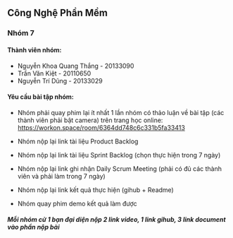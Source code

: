 ## Công Nghệ Phần Mềm
### Nhóm 7
#### Thành viên nhóm:
* Nguyễn Khoa Quang Thắng - 20133090
* Trần Văn Kiệt - 20110650
* Nguyễn Trí Dũng - 20133029
#### Yêu cầu bài tập nhóm:

* Nhóm phải quay phim lại ít nhất 1 lần nhóm có thảo luận về bài tập (các thành viên phải bật camera) trên trang học online: https://workon.space/room/6364dd748c6c331b5fa33413

* Nhóm nộp lại link tài liệu Product Backlog

* Nhóm nộp lại link tài liệu Sprint Backlog (chọn thực hiện trong 7 ngày)

* Nhóm nộp lại link ghi nhận Daily Scrum Meeting (phải có đủ các thành viên và phải làm trong 7 ngày)

* Nhóm nộp lại link kết quả thực hiện (gihub + Readme)

* Nhóm quay phim demo kết quả làm được

##### Mỗi nhóm cử 1 bạn đại diện nộp 2 link video, 1 link gihub, 3 link document vào phần nộp bài
